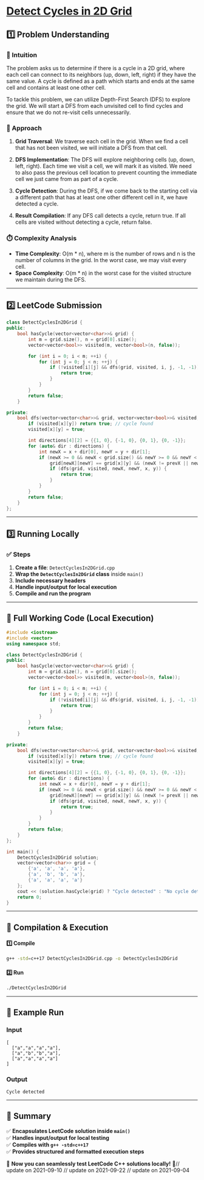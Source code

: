 # **[Detect Cycles in 2D Grid](https://leetcode.com/problems/detect-cycles-in-2d-grid/description/)**  

## **1️⃣ Problem Understanding**  
### **📌 Intuition**  
The problem asks us to determine if there is a cycle in a 2D grid, where each cell can connect to its neighbors (up, down, left, right) if they have the same value. A cycle is defined as a path which starts and ends at the same cell and contains at least one other cell. 

To tackle this problem, we can utilize Depth-First Search (DFS) to explore the grid. We will start a DFS from each unvisited cell to find cycles and ensure that we do not re-visit cells unnecessarily. 

### **🚀 Approach**  
1. **Grid Traversal**: We traverse each cell in the grid. When we find a cell that has not been visited, we will initiate a DFS from that cell.
  
2. **DFS Implementation**: The DFS will explore neighboring cells (up, down, left, right). Each time we visit a cell, we will mark it as visited. We need to also pass the previous cell location to prevent counting the immediate cell we just came from as part of a cycle.
  
3. **Cycle Detection**: During the DFS, if we come back to the starting cell via a different path that has at least one other different cell in it, we have detected a cycle.

4. **Result Compilation**: If any DFS call detects a cycle, return true. If all cells are visited without detecting a cycle, return false.

### **⏱️ Complexity Analysis**  
- **Time Complexity**: O(m * n), where m is the number of rows and n is the number of columns in the grid. In the worst case, we may visit every cell.  
- **Space Complexity**: O(m * n) in the worst case for the visited structure we maintain during the DFS. 

---  

## **2️⃣ LeetCode Submission**  
```cpp
class DetectCyclesIn2DGrid {
public:
    bool hasCycle(vector<vector<char>>& grid) {
        int m = grid.size(), n = grid[0].size();
        vector<vector<bool>> visited(m, vector<bool>(n, false));

        for (int i = 0; i < m; ++i) {
            for (int j = 0; j < n; ++j) {
                if (!visited[i][j] && dfs(grid, visited, i, j, -1, -1)) {
                    return true;
                }
            }
        }
        return false;
    }

private:
    bool dfs(vector<vector<char>>& grid, vector<vector<bool>>& visited, int x, int y, int prevX, int prevY) {
        if (visited[x][y]) return true; // cycle found
        visited[x][y] = true;

        int directions[4][2] = {{1, 0}, {-1, 0}, {0, 1}, {0, -1}};
        for (auto& dir : directions) {
            int newX = x + dir[0], newY = y + dir[1];
            if (newX >= 0 && newX < grid.size() && newY >= 0 && newY < grid[0].size() && 
                grid[newX][newY] == grid[x][y] && (newX != prevX || newY != prevY)) {
                if (dfs(grid, visited, newX, newY, x, y)) {
                    return true;
                }
            }
        }
        return false;
    }
};  
```  

---  

## **3️⃣ Running Locally**  
### **✅ Steps**  
1. **Create a file**: `DetectCyclesIn2DGrid.cpp`  
2. **Wrap the `DetectCyclesIn2DGrid` class** inside `main()`  
3. **Include necessary headers**  
4. **Handle input/output for local execution**  
5. **Compile and run the program**  

---  

## **📝 Full Working Code (Local Execution)**  
```cpp
#include <iostream>
#include <vector>
using namespace std;

class DetectCyclesIn2DGrid {
public:
    bool hasCycle(vector<vector<char>>& grid) {
        int m = grid.size(), n = grid[0].size();
        vector<vector<bool>> visited(m, vector<bool>(n, false));

        for (int i = 0; i < m; ++i) {
            for (int j = 0; j < n; ++j) {
                if (!visited[i][j] && dfs(grid, visited, i, j, -1, -1)) {
                    return true;
                }
            }
        }
        return false;
    }

private:
    bool dfs(vector<vector<char>>& grid, vector<vector<bool>>& visited, int x, int y, int prevX, int prevY) {
        if (visited[x][y]) return true; // cycle found
        visited[x][y] = true;

        int directions[4][2] = {{1, 0}, {-1, 0}, {0, 1}, {0, -1}};
        for (auto& dir : directions) {
            int newX = x + dir[0], newY = y + dir[1];
            if (newX >= 0 && newX < grid.size() && newY >= 0 && newY < grid[0].size() && 
                grid[newX][newY] == grid[x][y] && (newX != prevX || newY != prevY)) {
                if (dfs(grid, visited, newX, newY, x, y)) {
                    return true;
                }
            }
        }
        return false;
    }
};

int main() {
    DetectCyclesIn2DGrid solution;
    vector<vector<char>> grid = {
        {'a', 'a', 'a', 'a'},
        {'a', 'b', 'b', 'a'},
        {'a', 'a', 'a', 'a'}
    };
    cout << (solution.hasCycle(grid) ? "Cycle detected" : "No cycle detected") << endl;
    return 0;
}  
```  

---  

## **🔧 Compilation & Execution**  
#### **1️⃣ Compile**  
```bash
g++ -std=c++17 DetectCyclesIn2DGrid.cpp -o DetectCyclesIn2DGrid
```  

#### **2️⃣ Run**  
```bash
./DetectCyclesIn2DGrid
```  

---  

## **🎯 Example Run**  
### **Input**  
```
[
  ["a","a","a","a"],
  ["a","b","b","a"],
  ["a","a","a","a"]
]
```  
### **Output**  
```
Cycle detected
```  

---  

## **📌 Summary**  
✅ **Encapsulates LeetCode solution inside `main()`**  
✅ **Handles input/output for local testing**  
✅ **Compiles with `g++ -std=c++17`**  
✅ **Provides structured and formatted execution steps**  

🚀 **Now you can seamlessly test LeetCode C++ solutions locally!** 🚀// update on 2021-09-10
// update on 2021-09-22
// update on 2021-09-04
